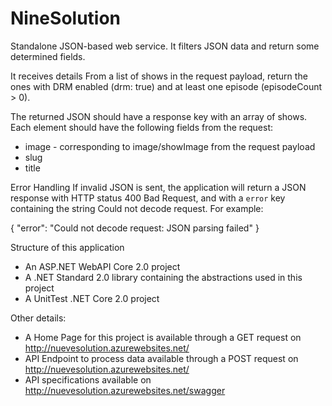 # NineSolution
Standalone JSON-based web service. It filters JSON data and return some determined fields.

It receives details From a list of shows in the request payload, return the ones with DRM enabled (drm: true) and at least one episode (episodeCount > 0).

The returned JSON should have a response key with an array of shows. Each element should have the following fields from the request:

- image - corresponding to image/showImage from the request payload
- slug
- title

Error Handling
If invalid JSON is sent, the application will return a JSON response with HTTP status 400 Bad Request, and with a `error` key containing the string Could not decode request. For example:

{
    "error": "Could not decode request: JSON parsing failed"
}

Structure of this application

- An ASP.NET WebAPI Core 2.0 project
- A .NET Standard 2.0 library containing the abstractions used in this project
- A UnitTest .NET Core 2.0 project

Other details:

- A Home Page for this project is available through a GET request on http://nuevesolution.azurewebsites.net/
- API Endpoint to process data available through a POST request on http://nuevesolution.azurewebsites.net/
- API specifications available on http://nuevesolution.azurewebsites.net/swagger
